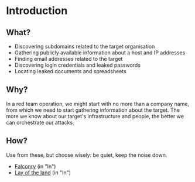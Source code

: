 # Introduction

## What?

* Discovering subdomains related to the target organisation
* Gathering publicly available information about a host and IP addresses
* Finding email addresses related to the target
* Discovering login credentials and leaked passwords
* Locating leaked documents and spreadsheets

## Why?

In a red team operation, we might start with no more than a company name, from which we need to start gathering 
information about the target. The more we know about our target's infrastructure and people, the better we can 
orchestrate our attacks.

## How?

Use from these, but choose wisely: be quiet, keep the noise down.

* [Falconry](red-recon:index) (in "In")
* [Lay of the land](red-enum:index) (in "In")